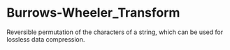 # Burrows-Wheeler_Transform
Reversible permutation of the characters of a string, which can be used for lossless data compression.
